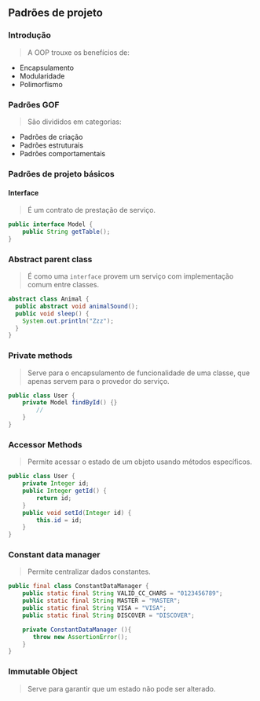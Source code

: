 ## Padrões de projeto
### Introdução
> A OOP trouxe os benefícios de:
- Encapsulamento
- Modularidade
- Polimorfismo

### Padrões GOF
> São divididos em categorias:
- Padrões de criação
- Padrões estruturais
- Padrões comportamentais

### Padrões de projeto básicos
#### Interface
> É um contrato de prestação de serviço.
```java
public interface Model {
    public String getTable();
}
```

### Abstract parent class
> É como uma `interface` provem um serviço com implementação comum entre classes.
```java
abstract class Animal {
  public abstract void animalSound();
  public void sleep() {
    System.out.println("Zzz");
  }
}
```

### Private methods
> Serve para o encapsulamento de funcionalidade de uma classe, que apenas servem para o provedor do serviço.
```java
public class User {
    private Model findById() {}
        //
    }
}
```
### Accessor Methods
> Permite acessar o estado de um objeto usando métodos específicos.
```java
public class User {
    private Integer id;
    public Integer getId() {
        return id;
    }
    public void setId(Integer id) {
        this.id = id;
    }
}
```

### Constant data manager
> Permite centralizar dados constantes.
```java
public final class ConstantDataManager {
    public static final String VALID_CC_CHARS = "0123456789";
    public static final String MASTER = "MASTER";
    public static final String VISA = "VISA";
    public static final String DISCOVER = "DISCOVER";

    private ConstantDataManager (){
       throw new AssertionError();
    }
}
```

### Immutable Object
> Serve para garantir que um estado não pode ser alterado.
```java

```